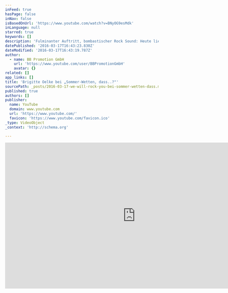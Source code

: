 ```yaml
---
inFeed: true
hasPage: false
inNav: false
isBasedOnUrl: 'https://www.youtube.com/watch?v=BNyOG9esMdk'
inLanguage: null
starred: true
keywords: []
description: 'Fulminanter Auftritt, bombastischer Rock Sound: Heute ließ das Ensemble von WE WILL ROCK YOU die Stierkampfarena von Palma de Mallorca erzittern und schickte brandgefährliche Rock-Riffs und elektrisierende Vocals direkt aus dem „Coliseo Balear" über den Äther nach Deutschland.Die war die letzte Sendung mit Moderator Thomas Gottschalk.'
datePublished: '2016-03-17T16:43:23.830Z'
dateModified: '2016-03-17T16:43:19.787Z'
author:
  - name: BB Promotion GmbH
    url: 'https://www.youtube.com/user/BBPromotionGmbH'
    avatar: {}
related: []
app_links: []
title: 'Brigitte Oelke bei „Sommer-Wetten, dass..?"'
sourcePath: _posts/2016-03-17-we-will-rock-you-bei-sommer-wetten-dass.md
published: true
authors: []
publisher:
  name: YouTube
  domain: www.youtube.com
  url: 'https://www.youtube.com/'
  favicon: 'https://www.youtube.com/favicon.ico'
_type: VideoObject
_context: 'http://schema.org'

---
```

<iframe src="https://cdn.embedly.com/widgets/media.html?src=https%3A%2F%2Fwww.youtube.com%2Fembed%2FBNyOG9esMdk%3Ffeature%3Doembed&amp;url=https%3A%2F%2Fwww.youtube.com%2Fwatch%3Fv%3DBNyOG9esMdk&amp;image=https%3A%2F%2Fi.ytimg.com%2Fvi%2FBNyOG9esMdk%2Fhqdefault.jpg&amp;key=b7d04c9b404c499eba89ee7072e1c4f7&amp;type=text%2Fhtml&amp;schema=youtube" width="854" height="480" scrolling="no" frameborder="0" allowfullscreen="allowfullscreen" style=""></iframe>